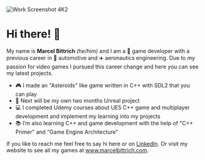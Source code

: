 
![Work Screenshot 4K2](https://user-images.githubusercontent.com/113523293/190179188-5b1f25c3-7354-409a-8288-b7d0a2ecf6d8.png)
# Hi there! 👋

My name is **Marcel Bittrich** *(he/him)* and I am a :space_invader: game developer with a previous career in 🚗 automotive and ✈️ aeronautics engineering. 
Due to my passion for video games I pursued this career change and here you can see my latest projects.

- :video_game: I made an "Asteroids" like game written in C++ with SDL2 that you can play
- :rocket: Next will be my own two months Unreal project 
- 💻 I completed Udemy courses about UE5 C++ game and multiplayer development and implement my learning into my projects
- :books: I’m also learning C++ and game development with the help of "C++ Primer" and "Game Engine Architecture"

If you like to reach me feel free to say hi here or on [LinkedIn](www.linkedin.com/in/marcel-bittrich).
Or visit my website to see all my games at www.marcelbittrich.com.

<!--
**marcelbittrich/marcelbittrich** is a ✨ _special_ ✨ repository because its `README.md` (this file) appears on your GitHub profile.

Here are some ideas to get you started:

- :video_game: I’m currently working on a 
- :books: I’m currently learning ...
- 👯 I’m looking to collaborate on ...
- 🤔 I’m looking for help with ...
- 💬 Ask me about ...
- 📫 How to reach me: ...
- 😄 Pronouns: ...
- ⚡ Fun fact: ...

![Work Screenshot](https://user-images.githubusercontent.com/113523293/190176435-0d8876bb-1b32-483e-a891-53b61a6308e4.png)
![Work Screenshot 4K](https://user-images.githubusercontent.com/113523293/190177579-6fe9c938-58de-426c-a892-4907d19abe98.png)
-->




